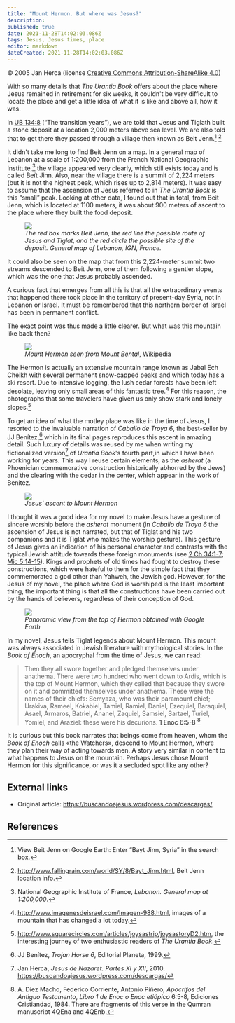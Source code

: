 ```yaml
---
title: "Mount Hermon. But where was Jesus?"
description: 
published: true
date: 2021-11-28T14:02:03.086Z
tags: Jesus, Jesus times, place
editor: markdown
dateCreated: 2021-11-28T14:02:03.086Z
---
```


<p class="v-card v-sheet theme--light gray lighten-3 px-2">© 2005 Jan Herca (license <a href="/en/license">Creative Commons Attribution-ShareAlike 4.0</a>)</p>

With so many details that _The Urantia Book_ offers about the place where Jesus remained in retirement for six weeks, it couldn't be very difficult to locate the place and get a little idea of ​​what it is like and above all, how it was.

In <a id="a14_3"></a>[UB 134:8](/en/The_Urantia_Book/134#p8) (“The transition years”), we are told that Jesus and Tiglath built a stone deposit at a location 2,000 meters above sea level. We are also told that to get there they passed through a village then known as Beit Jenn.[^1] [^2]

It didn't take me long to find Beit Jenn on a map. In a general map of Lebanon at a scale of 1:200,000 from the French National Geographic Institute,[^3] the village appeared very clearly, which still exists today and is called Beït Jinn. Also, near the village there is a summit of 2,224 meters (but it is not the highest peak, which rises up to 2,814 meters). It was easy to assume that the ascension of Jesus referred to in _The Urantia Book_ is this “small” peak. Looking at other data, I found out that in total, from Beit Jenn, which is located at 1100 meters, it was about 900 meters of ascent to the place where they built the food deposit.

<figure id="Hermon_figure_1" class="image urantiapedia">
<img src="/image/article/Jan_Herca/Mount_Hermon_But_where_was_Jesus/libano-eng-m06.jpg">
<figcaption><em>The red box marks Beit Jenn, the red line the possible route of Jesus and Tiglat, and the red circle the possible site of the deposit. General map of Lebanon, IGN, France.</em></figcaption>
</figure>

It could also be seen on the map that from this 2,224-meter summit two streams descended to Beit Jenn, one of them following a gentler slope, which was the one that Jesus probably ascended.

A curious fact that emerges from all this is that all the extraordinary events that happened there took place in the territory of present-day Syria, not in Lebanon or Israel. It must be remembered that this northern border of Israel has been in permanent conflict.

The exact point was thus made a little clearer. But what was this mountain like back then?

<figure id="Hermon_figure_2" class= "image">
<img src="/image/article/Jan_Herca/Mount_Hermon_But_where_was_Jesus/800px-Hermonsnow.jpg">
<figcaption><em> Mount Hermon seen from Mount Bental</em>, <a href="http://en.wikipedia.org/wiki/File:Hermonsnow.jpg" target="_blank">Wikipedia</a></figcaption>
</figure>

The Hermon is actually an extensive mountain range known as Jabal Ech Cheikh with several permanent snow-capped peaks and which today has a ski resort. Due to intensive logging, the lush cedar forests have been left desolate, leaving only small areas of this fantastic tree.[^4] For this reason, the photographs that some travelers have given us only show stark and lonely slopes.[^5]

To get an idea of ​​what the motley place was like in the time of Jesus, I resorted to the invaluable narration of _Caballo de Troya 6_, the best-seller by JJ Benítez,[^6] which in its final pages reproduces this ascent in amazing detail. Such luxury of details was reused by me when writing my fictionalized version[^7] of _Urantia Book_'s fourth part,in which I have been working for years. This way I reuse certain elements, as the _asherat_ (a Phoenician commemorative construction historically abhorred by the Jews) and the clearing with the cedar in the center, which appear in the work of Benítez.

<figure id="Hermon_figure_3" class= "image">
<img src="/image/article/Jan_Herca/Mount_Hermon_But_where_was_Jesus/hermon_ascension.jpg">
<figcaption><em> Jesus' ascent to Mount Hermon </em></figcaption>
</figure>

I thought it was a good idea for my novel to make Jesus have a gesture of sincere worship before the _asherat_ monument (in _Caballo de Troya 6_ the ascension of Jesus is not narrated, but that of Tiglat and his two companions and it is Tiglat who makes the worship gesture). This gesture of Jesus gives an indication of his personal character and contrasts with the typical Jewish attitude towards these foreign monuments (see  [2 Ch 34:1-7](/en/Bible/2_Chronicles/34#v1); [Mic 5:14-15](/en/Bible/Micah/5#v14)). Kings and prophets of old times had fought to destroy these constructions, which were hateful to them for the simple fact that they commemorated a god other than Yahweh, the Jewish god. However, for the Jesus of my novel, the place where God is worshiped is the least important thing, the important thing is that all the constructions have been carried out by the hands of believers, regardless of their conception of God.

<figure id="Hermon_figure_4" class= "image">
<img src="/image/article/Jan_Herca/Mount_Hermon_But_where_was_Jesus/hermon_panoramica.jpg">
<figcaption><em>Panoramic view from the top of Hermon obtained with Google Earth</em></figcaption>
</figure>

In my novel, Jesus tells Tiglat legends about Mount Hermon. This mount was always associated in Jewish literature with mythological stories. In the _Book of Enoch_, an apocryphal from the time of Jesus, we can read:

> Then they all swore together and pledged themselves under anathema. There were two hundred who went down to Ardis, which is the top of Mount Hermon, which they called that because they swore on it and committed themselves under anathema. These were the names of their chiefs: Semyaza, who was their paramount chief; Urakiva, Rameel, Kokabiel, Tamiel, Ramiel, Daniel, Ezequiel, Baraquiel, Asael, Armaros, Batriel, Ananel, Zaquiel, Samsiel, Sartael, Turiel, Yomiel, and Araziel: these were his decurions. [1 Enoc 6:5-8](/en/Bible/Enoch/6#v5) [^8]

It is curious but this book narrates that beings come from heaven, whom the _Book of Enoch_ calls «the Watchers», descend to Mount Hermon, where they plan their way of acting towards men. A story very similar in content to what happens to Jesus on the mountain. Perhaps Jesus chose Mount Hermon for this significance, or was it a secluded spot like any other?

## External links

* Original article: https://buscandoajesus.wordpress.com/descargas/

## References

[^1]: View Beit Jenn on Google Earth: Enter “Bayt Jinn, Syria” in the search box.

[^2]: http://www.fallingrain.com/world/SY/8/Bayt_Jinn.html, Beit Jenn location info.

[^3]: National Geographic Institute of France, _Lebanon. General map at 1:200,000_.

[^4]: http://www.imagenesdeisrael.com/Imagen-988.html, images of a mountain that has changed a lot today.

[^5]: http://www.squarecircles.com/articles/joysastrip/joysastoryD2.htm, the interesting journey of two enthusiastic readers of _The Urantia Book_.

[^6]: JJ Benítez, _Trojan Horse 6_, Editorial Planeta, 1999.

[^7]: Jan Herca, _Jesus de Nazaret. Partes XI y XII_, 2010. https://buscandoajesus.wordpress.com/descargas/

[^8]: A. Diez Macho, Federico Corriente, Antonio Piñero, _Apocrifos del Antiguo Testamento_, _Libro 1 de Enoc o Enoc etiópico_ 6:5-8, Ediciones Cristiandad, 1984. There are fragments of this verse in the Qumran manuscript 4QEna and 4QEnb.